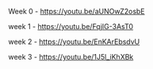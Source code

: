 Week 0 - https://youtu.be/aUNOwZ2osbE

week 1 - https://youtu.be/FqjIG-3AsT0

week 2 - https://youtu.be/EnKArEbsdvU

week 3 - https://youtu.be/1J5l_iKhXBk

